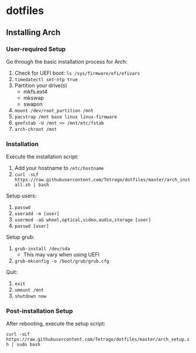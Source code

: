 # dotfiles

## Installing Arch

### User-required Setup

Go through the basic installation process for Arch:
1. Check for UEFI boot: `ls /sys/firmware/efi/efivars`
2. `timedatectl set-ntp true`
3. Partition your drive(s)
    - mkfs.ext4
    - mkswap
    - swapon
4. `mount /dev/root_partition /mnt`
5. `pacstrap /mnt base linux linux-firmware`
6. `genfstab -U /mnt >> /mnt/etc/fstab`
7. `arch-chroot /mnt`

### Installation

Execute the installation script:

1. Add your hostname to `/etc/hostname`
2. `curl -sLf https://raw.githubusercontent.com/Tetrago/dotfiles/master/arch_install.sh | bash`

Setup users:
1. `passwd`
2. `useradd -m [user]`
3. `usermod -aG wheel,optical,video,audio,storage [user]`
4. `passwd [user]`

Setup grub:
1. `grub-install /dev/sda`
    - This may vary when using UEFI
2. `grub-mkconfig -o /boot/grub/grub.cfg`

Quit:
1. `exit`
2. `umount /mnt`
3. `shutdown now`

### Post-installation Setup

After rebooting, execute the setup script:

`curl -sLf https://raw.githubusercontent.com/Tetrago/dotfiles/master/arch_setup.sh | sudo bash`